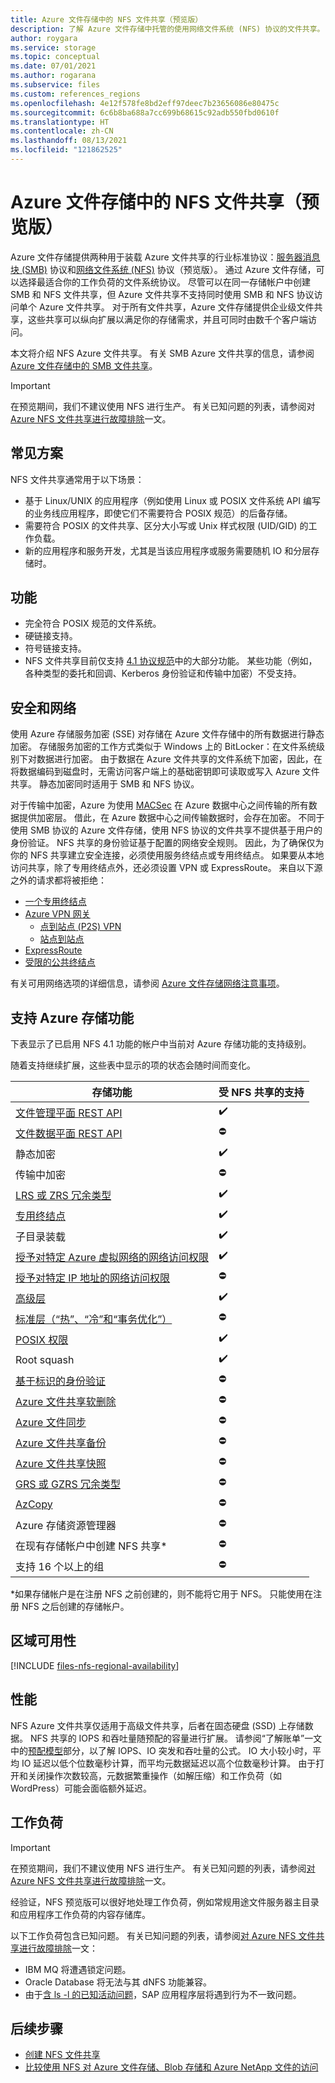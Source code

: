 ```yaml
---
title: Azure 文件存储中的 NFS 文件共享（预览版）
description: 了解 Azure 文件存储中托管的使用网络文件系统 (NFS) 协议的文件共享。
author: roygara
ms.service: storage
ms.topic: conceptual
ms.date: 07/01/2021
ms.author: rogarana
ms.subservice: files
ms.custom: references_regions
ms.openlocfilehash: 4e12f578fe8bd2eff97deec7b23656086e80475c
ms.sourcegitcommit: 6c6b8ba688a7cc699b68615c92adb550fbd0610f
ms.translationtype: HT
ms.contentlocale: zh-CN
ms.lasthandoff: 08/13/2021
ms.locfileid: "121862525"
---
```

# <a name="nfs-file-shares-in-azure-files-preview"></a>Azure 文件存储中的 NFS 文件共享（预览版）
Azure 文件存储提供两种用于装载 Azure 文件共享的行业标准协议：[服务器消息块 (SMB)](/windows/win32/fileio/microsoft-smb-protocol-and-cifs-protocol-overview) 协议和[网络文件系统 (NFS)](https://en.wikipedia.org/wiki/Network_File_System) 协议（预览版）。 通过 Azure 文件存储，可以选择最适合你的工作负荷的文件系统协议。 尽管可以在同一存储帐户中创建 SMB 和 NFS 文件共享，但 Azure 文件共享不支持同时使用 SMB 和 NFS 协议访问单个 Azure 文件共享。 对于所有文件共享，Azure 文件存储提供企业级文件共享，这些共享可以纵向扩展以满足你的存储需求，并且可同时由数千个客户端访问。

本文将介绍 NFS Azure 文件共享。 有关 SMB Azure 文件共享的信息，请参阅 [Azure 文件存储中的 SMB 文件共享](files-smb-protocol.md)。

> [!IMPORTANT]
> 在预览期间，我们不建议使用 NFS 进行生产。 有关已知问题的列表，请参阅对 [Azure NFS 文件共享进行故障排除](storage-troubleshooting-files-nfs.md)一文。

## <a name="common-scenarios"></a>常见方案
NFS 文件共享通常用于以下场景：

- 基于 Linux/UNIX 的应用程序（例如使用 Linux 或 POSIX 文件系统 API 编写的业务线应用程序，即使它们不需要符合 POSIX 规范）的后备存储。
- 需要符合 POSIX 的文件共享、区分大小写或 Unix 样式权限 (UID/GID) 的工作负载。
- 新的应用程序和服务开发，尤其是当该应用程序或服务需要随机 IO 和分层存储时。 

## <a name="features"></a>功能
- 完全符合 POSIX 规范的文件系统。
- 硬链接支持。
- 符号链接支持。
- NFS 文件共享目前仅支持 [4.1 协议规范](https://tools.ietf.org/html/rfc5661)中的大部分功能。 某些功能（例如，各种类型的委托和回调、Kerberos 身份验证和传输中加密）不受支持。


## <a name="security-and-networking"></a>安全和网络
使用 Azure 存储服务加密 (SSE) 对存储在 Azure 文件存储中的所有数据进行静态加密。 存储服务加密的工作方式类似于 Windows 上的 BitLocker：在文件系统级别下对数据进行加密。 由于数据在 Azure 文件共享的文件系统下加密，因此，在将数据编码到磁盘时，无需访问客户端上的基础密钥即可读取或写入 Azure 文件共享。 静态加密同时适用于 SMB 和 NFS 协议。

对于传输中加密，Azure 为使用 [MACSec](https://en.wikipedia.org/wiki/IEEE_802.1AE) 在 Azure 数据中心之间传输的所有数据提供加密层。 借此，在 Azure 数据中心之间传输数据时，会存在加密。 不同于使用 SMB 协议的 Azure 文件存储，使用 NFS 协议的文件共享不提供基于用户的身份验证。 NFS 共享的身份验证基于配置的网络安全规则。 因此，为了确保仅为你的 NFS 共享建立安全连接，必须使用服务终结点或专用终结点。 如果要从本地访问共享，除了专用终结点外，还必须设置 VPN 或 ExpressRoute。 来自以下源之外的请求都将被拒绝：

- [一个专用终结点](storage-files-networking-overview.md#private-endpoints)
- [Azure VPN 网关](../../vpn-gateway/vpn-gateway-about-vpngateways.md)
    - [点到站点 (P2S) VPN](../../vpn-gateway/point-to-site-about.md)
    - [站点到站点](../../vpn-gateway/design.md#s2smulti)
- [ExpressRoute](../../expressroute/expressroute-introduction.md)
- [受限的公共终结点](storage-files-networking-overview.md#storage-account-firewall-settings)

有关可用网络选项的详细信息，请参阅 [Azure 文件存储网络注意事项](storage-files-networking-overview.md)。

## <a name="support-for-azure-storage-features"></a>支持 Azure 存储功能

下表显示了已启用 NFS 4.1 功能的帐户中当前对 Azure 存储功能的支持级别。 

随着支持继续扩展，这些表中显示的项的状态会随时间而变化。

| 存储功能 | 受 NFS 共享的支持 |
|-----------------|---------|
| [文件管理平面 REST API](/rest/api/storagerp/file-shares) | ✔️ |
| [文件数据平面 REST API](/rest/api/storageservices/file-service-rest-api)| ⛔ |
| 静态加密|   ✔️ |
| 传输中加密| ⛔ |
| [LRS 或 ZRS 冗余类型](storage-files-planning.md#redundancy)|  ✔️ |
| [专用终结点](storage-files-networking-overview.md#private-endpoints) | ✔️  |
| 子目录装载|  ✔️ |
| [授予对特定 Azure 虚拟网络的网络访问权限](storage-files-networking-endpoints.md#restrict-access-to-the-public-endpoint-to-specific-virtual-networks)|  ✔️  |
| [授予对特定 IP 地址的网络访问权限](../common/storage-network-security.md?toc=%2fazure%2fstorage%2ffiles%2ftoc.json#grant-access-from-an-internet-ip-range)| ⛔ |
| [高级层](storage-files-planning.md#storage-tiers) |  ✔️  |
| [标准层（“热”、“冷”和“事务优化”）](storage-files-planning.md#storage-tiers)| ⛔ |
| [POSIX 权限](https://en.wikipedia.org/wiki/File-system_permissions#Notation_of_traditional_Unix_permissions)|  ✔️  |
| Root squash|  ✔️  |
| [基于标识的身份验证](storage-files-active-directory-overview.md) | ⛔ |
| [Azure 文件共享软删除](storage-files-prevent-file-share-deletion.md) | ⛔  |
| [Azure 文件同步](../file-sync/file-sync-introduction.md)| ⛔ |
| [Azure 文件共享备份](../../backup/azure-file-share-backup-overview.md)| ⛔ |
| [Azure 文件共享快照](storage-snapshots-files.md)| ⛔ |
| [GRS 或 GZRS 冗余类型](storage-files-planning.md#redundancy)| ⛔ |
| [AzCopy](../common/storage-use-azcopy-v10.md?toc=%2fazure%2fstorage%2ffiles%2ftoc.json)| ⛔ |
| Azure 存储资源管理器| ⛔ |
| 在现有存储帐户中创建 NFS 共享*| ⛔ |
| 支持 16 个以上的组| ⛔ |

\*如果存储帐户是在注册 NFS 之前创建的，则不能将它用于 NFS。 只能使用在注册 NFS 之后创建的存储帐户。

## <a name="regional-availability"></a>区域可用性

[!INCLUDE [files-nfs-regional-availability](../../../includes/files-nfs-regional-availability.md)]

## <a name="performance"></a>性能
NFS Azure 文件共享仅适用于高级文件共享，后者在固态硬盘 (SSD) 上存储数据。 NFS 共享的 IOPS 和吞吐量随预配的容量进行扩展。 请参阅“了解账单”一文中的[预配模型](understanding-billing.md#provisioned-model)部分，以了解 IOPS、IO 突发和吞吐量的公式。 IO 大小较小时，平均 IO 延迟以低个位数毫秒计算，而平均元数据延迟以高个位数毫秒计算。 由于打开和关闭操作次数较高，元数据繁重操作（如解压缩）和工作负荷（如 WordPress）可能会面临额外延迟。

## <a name="workloads"></a>工作负荷
> [!IMPORTANT]
> 在预览期间，我们不建议使用 NFS 进行生产。 有关已知问题的列表，请参阅[对 Azure NFS 文件共享进行故障排除](storage-troubleshooting-files-nfs.md)一文。

经验证，NFS 预览版可以很好地处理工作负荷，例如常规用途文件服务器主目录和应用程序工作负荷的内容存储库。

以下工作负荷包含已知问题。 有关已知问题的列表，请参阅[对 Azure NFS 文件共享进行故障排除](storage-troubleshooting-files-nfs.md)一文：
- IBM MQ 将遭遇锁定问题。
- Oracle Database 将无法与其 dNFS 功能兼容。
- 由于[含 ls -l 的已知活动问题](storage-troubleshooting-files-nfs.md#ls-la-throws-io-error)，SAP 应用程序层将遇到行为不一致问题。


## <a name="next-steps"></a>后续步骤
- [创建 NFS 文件共享](storage-files-how-to-create-nfs-shares.md)
- [比较使用 NFS 对 Azure 文件存储、Blob 存储和 Azure NetApp 文件的访问](../common/nfs-comparison.md?toc=%2fazure%2fstorage%2ffiles%2ftoc.json)
